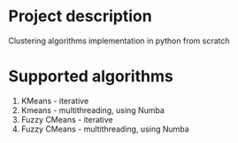 # Project description
Clustering algorithms implementation in python from scratch
# Supported algorithms
1. KMeans - iterative 
2. Kmeans - multithreading, using Numba
3. Fuzzy CMeans - iterative
4. Fuzzy CMeans - multithreading, using Numba
